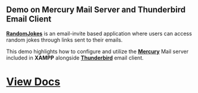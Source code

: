 ## Demo on Mercury Mail Server and Thunderbird Email Client
[**RandomJokes**](http://localhost/randomjokes) is an email-invite based application
where users can access random jokes through links sent to their emails.

This demo highlights how to configure and utilize
the [**Mercury**](https://www.quora.com/What-is-XAMPP-Mercury) Mail server included in **XAMPP**
alongside [**Thunderbird**](https://www.thunderbird.net/en-US/) email client.

# [View Docs](https://kulotsystems.github.io/randomjokes)